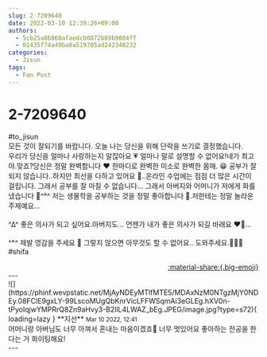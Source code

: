 ```yaml
---
slug: 2-7209640
date: 2022-03-10 12:39:26+09:00
authors:
  - 5cb25a86860afaedcb0872b89b9004ff
  - 01435f74a49ba8a519705ad242348232
categories:
  - Jisun
tags:
  - Fan Post
---
```


# 2-7209640

<div class="post-container" markdown="1">
<div class="content-container md-sidebar__scrollwrap" markdown="1">

\#to_jisun<br>모든 것이 잘되기를 바랍니다. 오늘 나는 당신을 위해 단락을 쓰기로 결정했습니다.<br>우리가 당신을 얼마나 사랑하는지 알잖아요 💗 얼마나 말로 설명할 수 없어요!네가 최고야.맞죠?당신은 정말 완벽합니다 ❤️ 한마디로 완벽한 미소로 완벽한 몸매. 😁 공부가 잘되지 않습니다..하지만 최선을 다하고 있어요 🥺..온라인 수업에는 점점 더 많은 시간이 걸립니다. 그래서 공부를 잘 마칠 수 없습니다... 그래서 아버지와 어머니가 저에게 화를 냈습니다 🥺^°^ 저는 생물학을 공부하는 것을 정말 좋아합니다 🧫.저한테는 정말 놀라운 주제예요...<br><br>^∆^ 좋은 의사가 되고 싶어요.아버지도... 언젠가 내가 좋은 의사가 되길 바래요 ❤️💊...<br><br>^°^ 제발 영감을 주세요 🥺 그렇지 않으면 아무것도 할 수 없어요.. 도와주세요.🥺🥺🥺<br>\#shifa

</div>
</div>

<div style="text-align: right;" markdown="1">
<a href="https://weverse.io/fromis9/fanpost/2-7209640" style="text-align: right;">:material-share:{.big-emoji}</a>
</div>
---

<div class="comments-container md-sidebar__scrollwrap" markdown="1">
<div class="comment" markdown="1">
<div class='id-container' markdown="1">
![](https://phinf.wevpstatic.net/MjAyNDEyMTlfMTE5/MDAxNzM0NTgzMjY0NDEy.08FClE9gxLY-99LscoMUgQbKnrVicLFFWSqmAi3eGLEg.hXV0n-tPyoIqjwYMPRrQ8Zn9aHvy3-B2llL4LWAZ_bEg.JPEG/image.jpg?type=s72){ loading=lazy }
**<span class="artist">지선</span>** <small>Mar 10 2022, 12:41</small><br>
</div>
<div class='comment-body' markdown="1">
어머니랑 아버님도 너무 아껴서 혼내는 마음이겠죠🥺 너무 멋있어요 좋아하는 전공을 한다는 거 화이팅해요!
</div>
</div>
</div>
---
